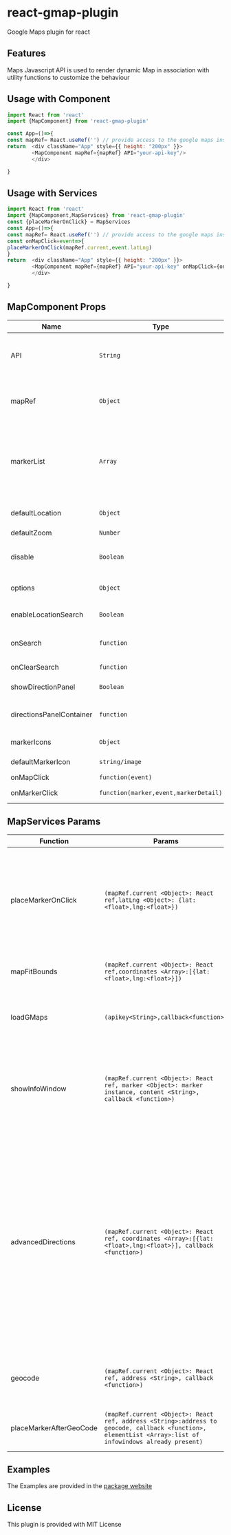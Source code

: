 # react-gmap-plugin
Google Maps plugin for react


## Features
Maps Javascript API is used to render dynamic Map in association with utility functions to customize the behaviour

## Usage with Component

```js
import React from 'react'
import {MapComponent} from 'react-gmap-plugin'

const App=()=>{
const mapRef= React.useRef('') // provide access to the google maps instance anywhere in the component
return  <div className="App" style={{ height: "200px" }}>
        <MapComponent mapRef={mapRef} API="your-api-key"/>
        </div>

}


```
## Usage with Services

```js
import React from 'react'
import {MapComponent,MapServices} from 'react-gmap-plugin'
const {placeMarkerOnClick} = MapServices
const App=()=>{
const mapRef= React.useRef('') // provide access to the google maps instance anywhere in the component
const onMapClick=event=>{
placeMarkerOnClick(mapRef.current,event.latLng)
}
return  <div className="App" style={{ height: "200px" }}>
        <MapComponent mapRef={mapRef} API="your-api-key" onMapClick={onMapClick}/>
        </div>

}


```
## MapComponent Props

|Name | Type | Description
|---|---|---
API|`String`|**Required**: Your Google Maps API Key. Additionally you can provide libraries or other query params after the key. Eg: `API='yourkey&library=places,geometry'`. Can also be set globally using env variable `REACT_APP_GMAPAPI`. One of either is mandatory
mapRef|`Object`|**Required**: The google maps instance is created on the initial load of map across the application.The instance can be accessed by a component by passign a React ref. This is used when accessing the MapServices functions or while creating your own Services
markerList|`Array`|The list of markers that are shown in the map at a time. For dynamic markers, recommended to keep in a state as array.The lat and lng key determinses the position and markerIcon is the key of custom marker image to be looked up from the markerIcons prop. markerIcon is not mandatory and if not provided uses default marker icon. Eg: ``` markerList={[lat:floatNumber,lng:floatNumber,markerIcons:'string',  ...anyOtherKeys]}  ```
defaultLocation|`Object`|The initial centered location when map is rendered. `{lat:floatNumber,lng:floatNumber}`. Default:`{lat: 41.2033, lng: -77.1945}` at Pennsylvania.
defaultZoom|`Number`| The default zoom level. Default: `6`
disable|`Boolean`|To disable the map rendering. Default:`false`. When disable is true, the map is not rendered instead an empty div with `className:'map-optional-container'` is rendered. Can be used to enable map on click of a button.
options|`Object`|The optional items when rendering the map. Default: `{center: {lat: 41.2033,lng: -77.1945}, zoom: 6, streetViewControl: false, mapTypeControl: false }`
enableLocationSearch|`Boolean`|A Searchbox is rendered with the map. Default: `false`. css can be adjusted to bring the required UI using the classNames of the search box
onSearch|`function`| Used is association with enableLocationSearch. The function can be called in association with geocode service or any other custom functionalities
onClearSearch|`function`|Any optional callbacks actions. The input is cleared on clicking clear button on search box by default
showDirectionPanel|`Boolean`| To show directions in a panel after calling the directions service. Used with directionsPanelContainer function.
directionsPanelContainer|`function`|Custom wrapper for the directionPanel. Eg: `directionsPanelContainer={(child)=><div className='wrapper'>{child}</div> }`.Made in this format to Print directionPanel with additional wrappers
markerIcons| `Object`|The key value pairs of src url or imported image to be used as custom marker icon.
defaultMarkerIcon|`string/image`| Overrides the default marker icon to be used. This can further be overrriden by the markerIcon key in markerList
onMapClick|`function(event)`| Triggered on Clicking anywhere on Map
onMarkerClick|`function(marker,event,markerDetail)`| Triggered on Clicking the Marker Provided in the markerList Array

## MapServices Params

Function|Params|Description
----|---|---
placeMarkerOnClick| `(mapRef.current <Object>: React ref,latLng <Object>: {lat:<float>,lng:<float>})`|Used in association with `onMapClick`. Used to place a marker at coordinate of click. The markers places cannot be controlled later.Suggest to update a state object containing markers
mapFitBounds|`(mapRef.current <Object>: React ref,coordinates <Array>:[{lat:<float>,lng:<float>}])`|Used to fit the viewport so as to include all the coordinates
loadGMaps|`(apikey<String>,callback<function>)`| Used for dynamic loading of Maps Javascript API. Is already called if you import MapCoponent
showInfoWindow|`(mapRef.current <Object>: React ref, marker <Object>: marker instance, content <String>, callback <function>)`| Used to display info window in association with a marker(like onMarkerClick). Callback function is supplied with the created infowindow instance See examples for usage
advancedDirections|`(mapRef.current <Object>: React ref, coordinates <Array>:[{lat:<float>,lng:<float>}], callback <function>)`| Used to render direction in the map. The coordinates corresponds to the intermediate waypoints. Directions API have limitation of 25 way point. But this limitation is handled by calling batch direction requests and joining them in the map. callback function is supplied with the DirectionRenderer instance. If showDirectionPanel is enabled, this will also give a directions panel after calling this service
geocode|`(mapRef.current <Object>: React ref, address <String>, callback <function>)`| Used to get the geocoded result of an input address. Callback function is supplied with the response
placeMarkerAfterGeoCode|`(mapRef.current <Object>: React ref, address <String>:address to geocode, callback <function>, elementList <Array>:list of infowindows already present)`| Used to convert address to coordiantes and place marker on the coordinate.


## Examples

The Examples are provided in the [package website](https://nitheeshskumar.github.io/react-gmap-plugin/)

## License

This plugin is provided with MIT License



